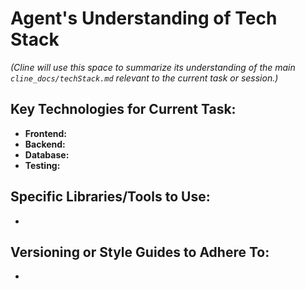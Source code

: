 # Agent's Understanding of Tech Stack

*(Cline will use this space to summarize its understanding of the main `cline_docs/techStack.md` relevant to the current task or session.)*

## Key Technologies for Current Task:
*   **Frontend:**
*   **Backend:**
*   **Database:**
*   **Testing:**

## Specific Libraries/Tools to Use:
*

## Versioning or Style Guides to Adhere To:
*
